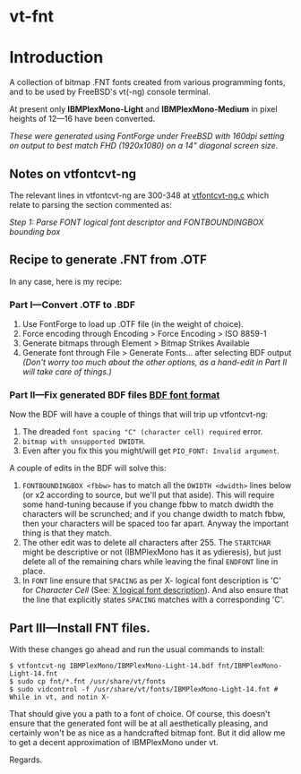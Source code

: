 # vt-fnt

# Introduction

A collection of bitmap .FNT fonts created from various programming fonts, and to be used by FreeBSD's vt(-ng) console terminal.

At present only **IBMPlexMono-Light** and **IBMPlexMono-Medium** in pixel heights of 12&#8212;16 have been converted.

_These were generated using FontForge under FreeBSD with 160dpi setting on output to best match FHD (1920x1080) on a 14" diagonal screen size._

## Notes on vtfontcvt-ng

The relevant lines in vtfontcvt-ng are 300-348 at [vtfontcvt-ng.c](https://github.com/t6/vtfontcvt-ng/blob/master/vtfontcvt-ng.c) which relate to parsing the section commented as:


_Step 1: Parse FONT logical font descriptor and FONTBOUNDINGBOX bounding box_

## Recipe to generate .FNT from .OTF

In any case, here is my recipe:

### Part I&mdash;Convert .OTF to .BDF

1. Use FontForge to load up .OTF file (in the weight of choice).
1. Force encoding through Encoding > Force Encoding > ISO 8859-1
1. Generate bitmaps through Element > Bitmap Strikes Available
1. Generate font through File > Generate Fonts... after selecting BDF output
 _(Don't worry too much about the other options, as a hand-edit in Part II will take care of things.)_

### Part II&mdash;Fix generated BDF files [BDF font format](https://en.wikipedia.org/wiki/Glyph_Bitmap_Distribution_Format)

Now the BDF will have a couple of things that will trip up vtfontcvt-ng:

1. The dreaded `font spacing "C" (character cell) required` error.
1. `bitmap with unsupported DWIDTH`.
1. Even after you fix this you might/will get `PIO_FONT: Invalid argument`.

A couple of edits in the BDF will solve this:

1. `FONTBOUNDINGBOX <fbbw>` has to match all the `DWIDTH <dwidth>` lines below (or x2 according to source, but we'll put that aside). This will require some hand-tuning because if you change fbbw to match dwidth the characters will be scrunched; and if you change dwidth to match fbbw, then your characters will be spaced too far apart. Anyway the important thing is that they match.
1. The other edit was to delete all characters after 255.  The `STARTCHAR` might be descriptive or not (IBMPlexMono has it as ydieresis), but just delete all of the remaining chars while leaving the final `ENDFONT` line in place.
1. In `FONT` line ensure that `SPACING` as per X- logical font description is 'C' for _Character Cell_ \(See: [X logical font description](https://en.wikipedia.org/wiki/X_logical_font_description)\).  And also ensure that the line that explicitly states `SPACING` matches with a corresponding 'C'.

## Part III&mdash;Install FNT files.
With these changes go ahead and run the usual commands to install:

```
$ vtfontcvt-ng IBMPlexMono/IBMPlexMono-Light-14.bdf fnt/IBMPlexMono-Light-14.fnt
$ sudo cp fnt/*.fnt /usr/share/vt/fonts
$ sudo vidcontrol -f /usr/share/vt/fonts/IBMPlexMono-Light-14.fnt # While in vt, and notin X-
```

That should give you a path to a font of choice.  Of course, this doesn't ensure that the generated font will be at all aesthetically pleasing, and certainly won't be as nice as a handcrafted bitmap font.  But it did allow me to get a decent approximation of IBMPlexMono under vt.

Regards.
